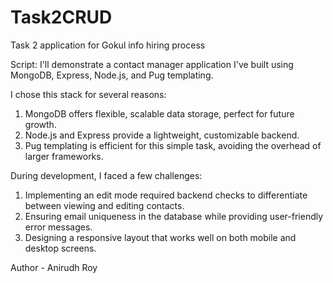 # Task2CRUD
Task 2 application for Gokul info hiring process

Script:
I'll demonstrate a contact manager application I've built using MongoDB, Express, Node.js, and Pug templating.

I chose this stack for several reasons:

1. MongoDB offers flexible, scalable data storage, perfect for future growth.
2. Node.js and Express provide a lightweight, customizable backend.
3. Pug templating is efficient for this simple task, avoiding the overhead of larger frameworks.

During development, I faced a few challenges:

1. Implementing an edit mode required backend checks to differentiate between viewing and editing contacts.
2. Ensuring email uniqueness in the database while providing user-friendly error messages.
3. Designing a responsive layout that works well on both mobile and desktop screens.

Author - Anirudh Roy
